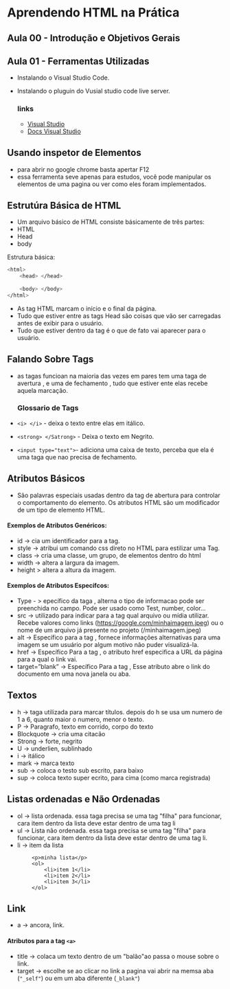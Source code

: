 # Aprendendo HTML na Prática
## Aula 00 - Introdução e Objetivos Gerais

## Aula 01 - Ferramentas Utilizadas
- Instalando o Visual Studio Code.
- Instalando o pluguin do Vusial studio code live server.


  ### links
  - [Visual Studio](https://code.visualstudio.com/)
  - [Docs Visual Studio](https://code.visualstudio.com/docs)
  

## Usando inspetor de Elementos
- para abrir no google chrome basta apertar F12
- essa ferramenta seve apenas para estudos, você pode manipular os elementos de uma pagina ou ver como eles foram implementados.

## Estrutúra Básica de HTML
- Um arquivo básico de HTML consiste básicamente de três partes:
- HTML
- Head
- body

Estrutura básica:
```bash
<html>
    <head> </head>
    
    <body> </body>
</html>
```
- As tag HTML marcam o início e o final da página.
- Tudo que estiver entre as tags Head são coisas que vão ser carregadas antes de exibir para o usuário.
- Tudo que estiver dentro da tag <Body> é o que de fato vai aparecer para o usuário.

## Falando Sobre Tags
- as tagas funcioan na maioria das vezes em pares tem uma taga de avertura <tag>, e uma de fechamento </tag>, tudo que estiver ente elas recebe aquela marcação.

  ### Glossario de Tags
- ```<i> </i>``` - deixa o texto entre elas em itálico.
- ```<strong> </Satrong>``` - Deixa o texto em Negrito.
- ```<input type="text">```- adiciona uma caixa de texto, perceba que ela é uma taga que nao precisa de fechamento.

## Atributos Básicos
- São palavras especiais usadas dentro da tag de abertura para controlar o comportamento do elemento. Os atributos HTML são um modificador de um tipo de elemento HTML.
#### Exemplos de Atributos Genéricos:
- id -> cia um identificador para a tag.
- style -> atribui um comando css direto no HTML para estilizar uma Tag.
- class -> cria uma classe, um grupo, de elementos dentro do html
- width -> altera a largura da imagem.
- height > altera a altura da imagem.

#### Exemplos de Atributos Específcos:
- Type - > epecífico da taga <imput>, alterna o tipo de informacao pode ser preenchida no campo. Pode ser usado como Test, number, color...
- src -> utilizado para indicar para a tag qual arquivo ou mídia utilizar. Recebe valores como links (https://google.com/minhaimagem.jpeg) ou o nome de um arquivo já presente no projeto (/minhaimagem.jpeg)
- alt -> Específico para a tag <Img>, fornece informações alternativas para uma imagem se um usuário por algum motivo não puder visualizá-la.
- href -> Específico Para a tag <a>, o atributo href especifica a URL da página para a qual o link vai.
- target=”blank” -> Específico Para a tag <a>, Esse atributo abre o link do documento em uma nova janela ou aba.
  
## Textos
- h -> taga utilizada para marcar títulos. depois do h se usa um numero de 1 a 6, quanto maior o numero, menor o texto.
- P -> Paragrafo, texto em corrido, corpo do texto
- Blockquote -> cria uma citacão
- Strong -> forte, negrito
- U -> underlien, sublinhado
- i -> itálico
- mark -> marca texto
- sub -> coloca o testo sub escrito, para baixo
- sup -> coloca texto super ecrito, para cima (como marca registrada)

## Listas ordenadas e Não Ordenadas
- ol -> lista ordenada. essa taga precisa se uma tag "filha" para funcionar, cara item dentro da lista deve estar dentro de uma tag li
- ul -> Lista não ordenada. essa taga precisa se uma tag "filha" para funcionar, cara item dentro da lista deve estar dentro de uma tag li.
- li -> item da lista

```
        <p>minha lista</p>
        <ol>
            <li>item 1</li>
            <li>item 2</li>
            <li>item 3</li>
        </ol>
```

## Link
- a -> ancora, link.
  
#### Atributos para a tag ```<a>```
- title -> colaca um texto dentro de um "balão"ao passa o mouse sobre o link.
- target -> escolhe se ao clicar no link a pagina vai abrir na memsa aba (```"_self"```) ou em um aba diferente (```_blank"```)

